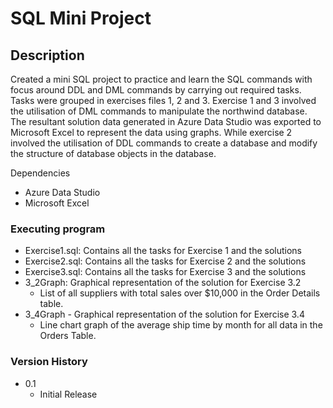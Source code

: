 # SQL Mini Project

## Description

Created a mini SQL project to practice and learn the SQL commands with focus around DDL and DML commands by carrying out required tasks. Tasks were grouped in exercises files 1, 2 and 3. Exercise 1 and 3 involved the utilisation of DML commands to manipulate the northwind database. The resultant solution data generated in Azure Data Studio was exported to Microsoft Excel to represent the data using graphs. While exercise 2 involved the utilisation of DDL commands to create a database and modify the structure of database objects in the database.

Dependencies
- Azure Data Studio
- Microsoft Excel

### Executing program
  - Exercise1.sql: Contains all the tasks for Exercise 1 and the solutions
  - Exercise2.sql: Contains all the tasks for Exercise 2 and the solutions
  - Exercise3.sql: Contains all the tasks for Exercise 3 and the solutions
  - 3_2Graph: Graphical representation of the solution for Exercise 3.2
    - List of all suppliers with total sales over $10,000 in the Order Details table.
  - 3_4Graph - Graphical representation of the solution for Exercise 3.4
    - Line chart graph of the average ship time by month for all data in the Orders Table.

### Version History
  - 0.1
    - Initial Release
